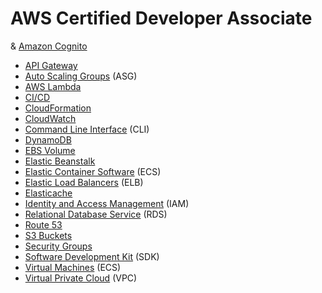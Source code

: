 # AWS Certified Developer Associate

& [Amazon Cognito](Amazon-Cognito.md)
* [API Gateway](API-Gateway.md)
* [Auto Scaling Groups](ASG--Auto-Scaling-Groups.md) (ASG)
* [AWS Lambda](AWS-Lambda.md)
* [CI/CD](CICD.md)
* [CloudFormation](CloudFormation.md)
* [CloudWatch](CloudWatch.md)
* [Command Line Interface](CLI--Command-Line-Interface.md) (CLI)
* [DynamoDB](DynamoDB.md)
* [EBS Volume](EBS-Volume.md)
* [Elastic Beanstalk](Elastic-Beanstalk.md)
* [Elastic Container Software](ECS--Elastic-Container-Software.md) (ECS)
* [Elastic Load Balancers](ELB--Elastic-Load-Balancers.md) (ELB)
* [Elasticache](Elasticache.md)
* [Identity and Access Management](IAM--Identity-and-Access-Management.md) (IAM)
* [Relational Database Service](RDS--Relational-Database-Service.md) (RDS)
* [Route 53](Route-53.md)
* [S3 Buckets](S3-Buckets.md)
* [Security Groups](Security-Groups.md)
* [Software Development Kit](SDK--Software-Development-Kit.md) (SDK)
* [Virtual Machines](EC2--Virtual-Machines.md) (ECS)
* [Virtual Private Cloud](VPC--Virtual-Private-Cloud.md) (VPC)

